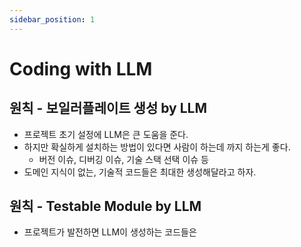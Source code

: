 ```yaml
---
sidebar_position: 1
---
```


# Coding with LLM   

## 원칙 - 보일러플레이트 생성 by LLM  

- 프로젝트 초기 설정에 LLM은 큰 도움을 준다.  
- 하지만 확실하게 설치하는 방법이 있다면 사람이 하는데 까지 하는게 좋다.  
  - 버전 이슈, 디버깅 이슈, 기술 스택 선택 이슈 등  
- 도메인 지식이 없는, 기술적 코드들은 최대한 생성해달라고 하자.  

## 원칙 - Testable Module by LLM  

- 프로젝트가 발전하면 LLM이 생성하는 코드들은 